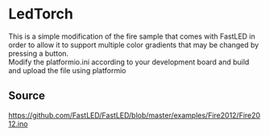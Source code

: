 # LedTorch
This is a simple modification of the fire sample that comes with FastLED in order to allow it to support multiple color gradients that may be changed by pressing a button.<br />
Modify the platformio.ini according to your development board and build and upload the file using platformio

## Source
https://github.com/FastLED/FastLED/blob/master/examples/Fire2012/Fire2012.ino
